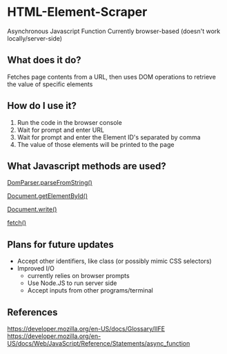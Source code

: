# HTML-Element-Scraper
Asynchronous Javascript Function
Currently browser-based (doesn't work locally/server-side)

## What does it do?
Fetches page contents from a URL, then uses DOM operations to retrieve the value of specific elements

## How do I use it?
1. Run the code in the browser console
2. Wait for prompt and enter URL
3. Wait for prompt and enter the Element ID's separated by comma
4. The value of those elements will be printed to the page

## What Javascript methods are used?
[DomParser.parseFromString()](https://developer.mozilla.org/en-US/docs/Web/API/DOMParser/parseFromString)

[Document.getElementById()](https://developer.mozilla.org/en-US/docs/Web/API/Document/getElementById)

[Document.write()](https://developer.mozilla.org/en-US/docs/Web/API/Document/write)

[fetch()](https://developer.mozilla.org/en-US/docs/Web/API/Fetch_API/Using_Fetch)

## Plans for future updates
- Accept other identifiers, like class (or possibly mimic CSS selectors)
- Improved I/O
  - currently relies on browser prompts
  - Use Node.JS to run server side
  - Accept inputs from other programs/terminal

## References
https://developer.mozilla.org/en-US/docs/Glossary/IIFE
https://developer.mozilla.org/en-US/docs/Web/JavaScript/Reference/Statements/async_function
